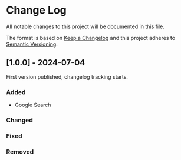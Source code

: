# Change Log
All notable changes to this project will be documented in this file.
 
The format is based on [Keep a Changelog](https://keepachangelog.com/)
and this project adheres to [Semantic Versioning](https://semver.org/).
 
## [1.0.0] - 2024-07-04
 
First version published, changelog tracking starts.
 
### Added
- Google Search
 
### Changed
 
### Fixed

### Removed
